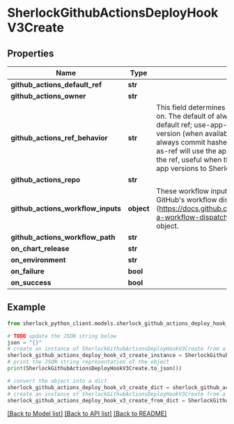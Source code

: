 # SherlockGithubActionsDeployHookV3Create


## Properties

Name | Type | Description | Notes
------------ | ------------- | ------------- | -------------
**github_actions_default_ref** | **str** |  | [optional] 
**github_actions_owner** | **str** |  | [optional] 
**github_actions_ref_behavior** | **str** | This field determines what git ref the workflow will be run on. The default of always-use-default-ref always uses the default ref; use-app-version-as-ref will use the app version (when available) as the ref, useful when versions are always commit hashes or tags; use-app-version-commit-as-ref will use the app version&#39;s commit (when available) as the ref, useful when the repo is configured to fully report app versions to Sherlock. | [optional] [default to 'always-use-default-ref']
**github_actions_repo** | **str** |  | [optional] 
**github_actions_workflow_inputs** | **object** | These workflow inputs will be passed statically as-is to GitHub&#39;s workflow dispatch API (https://docs.github.com/en/rest/actions/workflows#create-a-workflow-dispatch-event) as the &#x60;inputs&#x60; parameter object. | [optional] 
**github_actions_workflow_path** | **str** |  | [optional] 
**on_chart_release** | **str** |  | [optional] 
**on_environment** | **str** |  | [optional] 
**on_failure** | **bool** |  | [optional] 
**on_success** | **bool** |  | [optional] 

## Example

```python
from sherlock_python_client.models.sherlock_github_actions_deploy_hook_v3_create import SherlockGithubActionsDeployHookV3Create

# TODO update the JSON string below
json = "{}"
# create an instance of SherlockGithubActionsDeployHookV3Create from a JSON string
sherlock_github_actions_deploy_hook_v3_create_instance = SherlockGithubActionsDeployHookV3Create.from_json(json)
# print the JSON string representation of the object
print(SherlockGithubActionsDeployHookV3Create.to_json())

# convert the object into a dict
sherlock_github_actions_deploy_hook_v3_create_dict = sherlock_github_actions_deploy_hook_v3_create_instance.to_dict()
# create an instance of SherlockGithubActionsDeployHookV3Create from a dict
sherlock_github_actions_deploy_hook_v3_create_from_dict = SherlockGithubActionsDeployHookV3Create.from_dict(sherlock_github_actions_deploy_hook_v3_create_dict)
```
[[Back to Model list]](../README.md#documentation-for-models) [[Back to API list]](../README.md#documentation-for-api-endpoints) [[Back to README]](../README.md)


